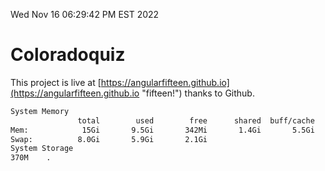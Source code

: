 Wed Nov 16 06:29:42 PM EST 2022

# Coloradoquiz


This project is live at [https://angularfifteen.github.io](https://angularfifteen.github.io "fifteen!") thanks to Github.

```bash
System Memory
               total        used        free      shared  buff/cache   available
Mem:            15Gi       9.5Gi       342Mi       1.4Gi       5.5Gi       4.1Gi
Swap:          8.0Gi       5.9Gi       2.1Gi
System Storage
370M	.
```
